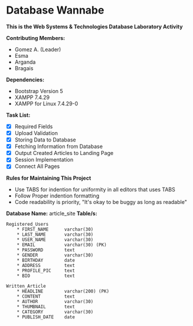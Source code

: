 # Database Wannabe

__This is the Web Systems & Technologies Database Laboratory Activity__ 

__Contributing Members:__
* Gomez A. (Leader)
* Esma
* Arganda
* Bragais

__Dependencies:__
* Bootstrap Version 5
* XAMPP 7.4.29
* XAMPP for Linux 7.4.29-0 

__Task List:__
- [x] Required Fields
- [x] Upload Validation
- [x] Storing Data to Database
- [x] Fetching Information from Database
- [x] Output Created Articles to Landing Page
- [x] Session Implementation
- [x] Connect All Pages

__Rules for Maintaining This Project__
* Use TABS for indention for uniformity in all editors that uses TABS
* Follow Proper indention formatting
* Code readability is priority, "It's okay to be buggy as long as readable"

__Database Name:__ article_site
__Table/s:__
```
Registered_Users
	* FIRST_NAME      varchar(30)
	* LAST_NAME       varchar(30)
	* USER_NAME       varchar(30)
	* EMAIL           varchar(30) (PK)
	* PASSWORD        text
	* GENDER          varchar(30)
	* BIRTHDAY        date
	* ADDRESS         text
	* PROFILE_PIC     text
	* BIO             text

Written_Article
	* HEADLINE        varchar(200) (PK)
	* CONTENT         text
	* AUTHOR          varchar(30)
	* THUMBNAIL       text
	* CATEGORY        varchar(30)
	* PUBLISH_DATE    date
```

